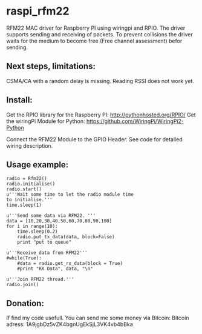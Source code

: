 raspi_rfm22
===========

RFM22 MAC driver for Raspberry PI using wiringpi and RPIO. 
The driver supports sending and receiving of packets. 
To prevent collisions the driver waits for the medium to become
free (Free channel assessment) befor sending. 


Next steps, limitations:
------------------------
CSMA/CA with a random delay is missing. 
Reading RSSI does not work yet. 


Install:
--------
Get the RPIO library for the Raspberry PI:  http://pythonhosted.org/RPIO/
Get the wiringPi Module for Python: https://github.com/WiringPi/WiringPi2-Python

Connect the RFM22 Module to the GPIO Header. See code for detailed wiring 
description. 

Usage example:
-------------


    radio = Rfm22()
    radio.initialise()
    radio.start()
    u'''Wait some time to let the radio module time
    to initialise.'''
    time.sleep(1)
    
    u'''Send some data via RFM22. '''
    data = [10,20,30,40,50,60,70,80,90,100]
    for i in range(10):
        time.sleep(0.2)
        radio.put_tx_data(data, block=False)
        print "put to queue"
        
    u'''Receive data from RFM22'''
    #while(True):
        #data = radio.get_rx_data(block = True)
        #print "RX Data", data, "\n"
  
    u'''Join RFM22 thread.'''
    radio.join()
    

Donation:
---------
If find my code usefull. You can send me some money via Bitcoin:
Bitcoin adress:  1A9jgbDz5vZK4bgnUgEkSjL3VK4vb4bBka
